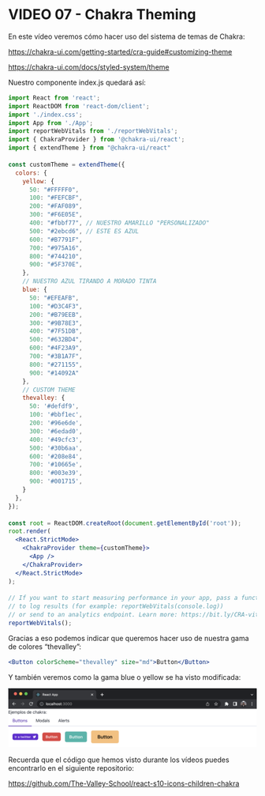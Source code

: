 # VIDEO 07 - Chakra Theming

En este vídeo veremos cómo hacer uso del sistema de temas de Chakra:

<https://chakra-ui.com/getting-started/cra-guide#customizing-theme>

<https://chakra-ui.com/docs/styled-system/theme>

Nuestro componente index.js quedará así:

```jsx
import React from 'react';
import ReactDOM from 'react-dom/client';
import './index.css';
import App from './App';
import reportWebVitals from './reportWebVitals';
import { ChakraProvider } from '@chakra-ui/react';
import { extendTheme } from "@chakra-ui/react"

const customTheme = extendTheme({
  colors: {
    yellow: {
      50: "#FFFFF0",
      100: "#FEFCBF",
      200: "#FAF089",
      300: "#F6E05E",
      400: "#fbbf77", // NUESTRO AMARILLO "PERSONALIZADO"
      500: "#2ebcd6", // ESTE ES AZUL
      600: "#B7791F",
      700: "#975A16",
      800: "#744210",
      900: "#5F370E",
    },
    // NUESTRO AZUL TIRANDO A MORADO TINTA
    blue: {
      50: "#EFEAFB",
      100: "#D3C4F3",
      200: "#B79EEB",
      300: "#9B78E3",
      400: "#7F51DB",
      500: "#632BD4",
      600: "#4F23A9",
      700: "#3B1A7F",
      800: "#271155",
      900: "#14092A"
    },
    // CUSTOM THEME
    thevalley: {
      50: '#defdf9',
      100: '#bbf1ec',
      200: '#96e6de',
      300: '#6edad0',
      400: '#49cfc3',
      500: '#30b6aa',
      600: '#208e84',
      700: '#10665e',
      800: '#003e39',
      900: '#001715',
    }
  },
});

const root = ReactDOM.createRoot(document.getElementById('root'));
root.render(
  <React.StrictMode>
    <ChakraProvider theme={customTheme}>
      <App />
    </ChakraProvider>
  </React.StrictMode>
);

// If you want to start measuring performance in your app, pass a function
// to log results (for example: reportWebVitals(console.log))
// or send to an analytics endpoint. Learn more: https://bit.ly/CRA-vitals
reportWebVitals();
```

Gracias a eso podemos indicar que queremos hacer uso de nuestra gama de colores “thevalley”:

```jsx
<Button colorScheme="thevalley" size="md">Button</Button>
```

Y también veremos como la gama blue o yellow se ha visto modificada:

![Untitled](/docs/assets/Untitled%208.png)

Recuerda que el código que hemos visto durante los vídeos puedes encontrarlo en el siguiente repositorio:

<https://github.com/The-Valley-School/react-s10-icons-children-chakra>